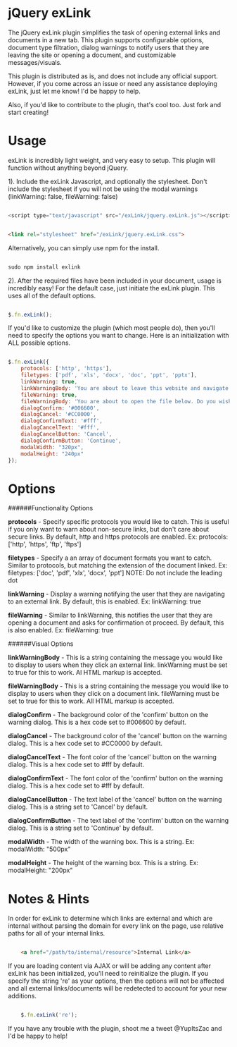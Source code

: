 jQuery exLink
===

The jQuery exLink plugin simplifies the task of opening external links and documents in a new tab. This plugin supports configurable options, document type filtration, dialog warnings to notify users that they are leaving the site or opening a document, and customizable messages/visuals. 

This plugin is distributed as is, and does not include any official support. However, if you come across an issue or need any assistance deploying exLink, just let me know! I'd be happy to help.

Also, if you'd like to contribute to the plugin, that's cool too. Just fork and start creating!


Usage
===

exLink is incredibly light weight, and very easy to setup. This plugin will function without anything beyond jQuery.



1). Include the exLink Javascript, and optionally the stylesheet. Don't include the stylesheet if you will not be using the modal warnings (linkWarning: false, fileWarning: false)

```javascript

<script type="text/javascript" src="/exLink/jquery.exLink.js"></script>


```

```html

<link rel="stylesheet" href="/exLink/jquery.exLink.css">

```

Alternatively, you can simply use npm for the install.

```javascript

sudo npm install exlink

```

2). After the required files have been included in your document, usage is incredibly easy! For the default case, just initiate the exLink plugin. This uses all of the default options. 

```javascript

$.fn.exLink();

```

If you'd like to customize the plugin (which most people do), then you'll need to specify the options you want to change. Here is an initialization with ALL possible options. 

```javascript

$.fn.exLink({
 	protocols: ['http', 'https'],
	filetypes: ['pdf', 'xls', 'docx', 'doc', 'ppt', 'pptx'],
	linkWarning: true,
	linkWarningBody: 'You are about to leave this website and navigate to the link below. Would you like to continue?',
	fileWarning: true,
	fileWarningBody: 'You are about to open the file below. Do you wish to continue?',
	dialogConfirm: '#006600',
	dialogCancel: '#CC0000',
	dialogConfirmText: '#fff',
	dialogCancelText: '#fff',
	dialogCancelButton: 'Cancel',
	dialogConfirmButton: 'Continue',
	modalWidth: "320px",
	modalHeight: "240px"
});

```

Options
===

######Functionality Options

**protocols** - Specify specific protocols you would like to catch. This is useful if you only want to warn about non-secure links, but don't care about secure links. By default, http and https protocols are enabled. Ex: protocols: ['http', 'https', 'ftp', 'ftps']

**filetypes** - Specify a an array of document formats you want to catch. Similar to protocols, but matching the extension of the document linked. Ex: filetypes: ['doc', 'pdf', 'xlx', 'docx', 'ppt'] NOTE: Do not include the leading dot

**linkWarning** - Display a warning notifying the user that they are navigating to an external link. By default, this is enabled. Ex: linkWarning: true

**fileWarning** - Similar to linkWarning, this notifies the user that they are opening a document and asks for confirmation ot proceed. By default, this is also enabled. Ex: fileWarning: true
 

######Visual Options

**linkWarningBody** - This is a string containing the message you would like to display to users when they click an external link. linkWarning must be set to true for this to work. Al HTML markup is accepted.

**fileWarningBody** - This is a string containing the message you would like to display to users when they click on a document link. fileWarning must be set to true for this to work. All HTML markup is accepted.

**dialogConfirm** - The background color of the 'confirm' button on the warning dialog. This is a hex code set to #006600 by default.

**dialogCancel** - The background color of the 'cancel' button on the warning dialog. This is a hex code set to #CC0000 by default.

**dialogCancelText** - The font color of the 'cancel' button on the warning dialog. This is a hex code set to #fff by default.

**dialogConfirmText** - The font color of the 'confirm' button on the warning dialog. This is a hex code set to #fff by default.

**dialogCancelButton** - The text label of the 'cancel' button on the warning dialog. This is a string set to 'Cancel' by default.

**dialogConfirmButton** - The text label of the 'confirm' button on the warning dialog. This is a string set to 'Continue' by default.

**modalWidth** - The width of the warning box. This is a string. Ex: modalWidth: "500px"

**modalHeight** - The height of the warning box. This is a string. Ex: modalHeight: "200px"

Notes & Hints
===

In order for exLink to determine which links are external and which are internal without parsing the domain for every link on the page, use relative paths for all of your internal links. 

```html

	<a href="/path/to/internal/resource">Internal Link</a>

```

If you are loading content via AJAX or will be adding any content after exLink has been initialized, you'll need to reinitialize the plugin. If you specify the string 're' as your options, then the options will not be affected and all external links/documents will be redetected to account for your new additions. 

```javascript

	$.fn.exLink('re');

```

If you have any trouble with the plugin, shoot me a tweet @YupItsZac and I'd be happy to help! 
